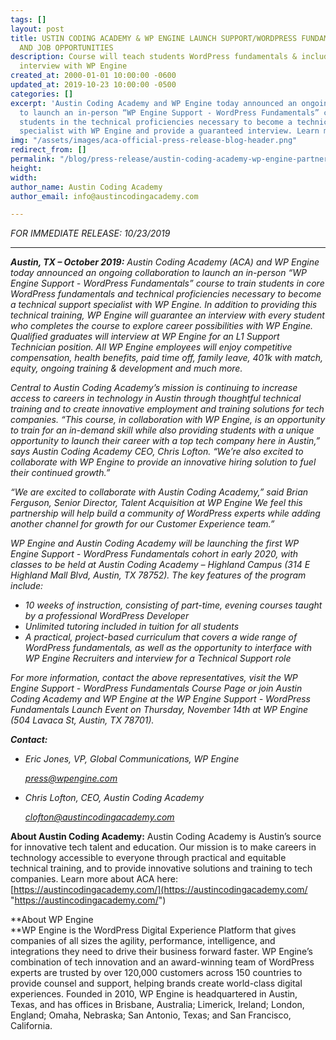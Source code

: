 ```yaml
---
tags: []
layout: post
title: USTIN CODING ACADEMY & WP ENGINE LAUNCH SUPPORT/WORDPRESS FUNDAMENTALS COURSE
  AND JOB OPPORTUNITIES
description: Course will teach students WordPress fundamentals & include guaranteed
  interview with WP Engine
created_at: 2000-01-01 10:00:00 -0600
updated_at: 2019-10-23 10:00:00 -0500
categories: []
excerpt: 'Austin Coding Academy and WP Engine today announced an ongoing collaboration
  to launch an in-person “WP Engine Support - WordPress Fundamentals” course to train
  students in the technical proficiencies necessary to become a technical support
  specialist with WP Engine and provide a guaranteed interview. Learn more:'
img: "/assets/images/aca-official-press-release-blog-header.png"
redirect_from: []
permalink: "/blog/press-release/austin-coding-academy-wp-engine-partnership/"
height: 
width: 
author_name: Austin Coding Academy
author_email: info@austincodingacademy.com

---
```

_FOR IMMEDIATE RELEASE: 10/23/2019_

***

**_Austin, TX – October 2019:_** _Austin Coding Academy (ACA) and WP Engine today announced an ongoing collaboration to launch an in-person “WP Engine Support - WordPress Fundamentals” course to train students in core WordPress fundamentals and technical proficiencies necessary to become a technical support specialist with WP Engine. In addition to providing this technical training, WP Engine will guarantee an interview with every student who completes the course to explore career possibilities with WP Engine. Qualified graduates will interview at WP Engine for an L1 Support Technician position. All WP Engine employees will enjoy competitive compensation, health benefits, paid time off, family leave, 401k with match, equity, ongoing training & development and much more._

_Central to Austin Coding Academy’s mission is continuing to increase access to careers in technology in Austin through thoughtful technical training and to create innovative employment and training solutions for tech companies. “This course, in collaboration with WP Engine, is an opportunity to train for an in-demand skill while also providing students with a unique opportunity to launch their career with a top tech company here in Austin,” says Austin Coding Academy CEO, Chris Lofton. “We’re also excited to collaborate with WP Engine to provide an innovative hiring solution to fuel their continued growth.”_

_“We are excited to collaborate with Austin Coding Academy,” said Brian Ferguson, Senior Director, Talent Acquisition at WP Engine We feel this partnership will help build a community of WordPress experts while adding another channel for growth for our Customer Experience team.”_

_WP Engine and Austin Coding Academy will be launching the first WP Engine Support - WordPress Fundamentals cohort in early 2020, with classes to be held at Austin Coding Academy – Highland Campus (314 E Highland Mall Blvd, Austin, TX 78752). The key features of the program include:_

* _10 weeks of instruction, consisting of part-time, evening courses taught by a professional WordPress Developer_
* _Unlimited tutoring included in tuition for all students_
* _A practical, project-based curriculum that covers a wide range of WordPress fundamentals, as well as the opportunity to interface with WP Engine Recruiters and interview for a Technical Support role_

_For more information, contact the above representatives, visit the WP Engine Support - WordPress Fundamentals Course Page or join Austin Coding Academy and WP Engine at the WP Engine Support - WordPress Fundamentals Launch Event on Thursday, November 14th at WP Engine (504 Lavaca St, Austin, TX 78701)._

**_Contact:_**

* _Eric Jones, VP, Global Communications, WP Engine_

  [_press@wpengine.com_](mailto:press@wpengine.com)


* _Chris Lofton, CEO, Austin Coding Academy_

  [_clofton@austincodingacademy.com_](mailto:clofton@austincodingacademy.com)

**About Austin Coding Academy:** Austin Coding Academy is Austin’s source for innovative tech talent and education. Our mission is to make careers in technology accessible to everyone through practical and equitable technical training, and to provide innovative solutions and training to tech companies. Learn more about ACA here: [https://austincodingacademy.com/](https://austincodingacademy.com/ "https://austincodingacademy.com/")

**About WP Engine  
**WP Engine is the WordPress Digital Experience Platform that gives companies of all sizes the agility, performance, intelligence, and integrations they need to drive their business forward faster. WP Engine’s combination of tech innovation and an award-winning team of WordPress experts are trusted by over 120,000 customers across 150 countries to provide counsel and support, helping brands create world-class digital experiences. Founded in 2010, WP Engine is headquartered in Austin, Texas, and has offices in Brisbane, Australia; Limerick, Ireland; London, England; Omaha, Nebraska; San Antonio, Texas; and San Francisco, California.